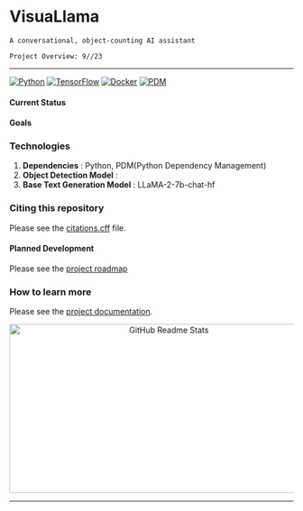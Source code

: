 # VisuaLlama

`A conversational, object-counting AI assistant`

`Project Overview: 9//23`

---

[![Python](https://img.shields.io/badge/Python-FFD43B?style=for-the-badge&logo=python&logoColor=blue)](https://www.python.org/) [![TensorFlow](https://img.shields.io/badge/TensorFlow-FF6F00?style=for-the-badge&logo=tensorflow&logoColor=white)](https://pdm.fming.dev) [![Docker](https://img.shields.io/badge/Docker-2CA5E0?style=for-the-badge&logo=docker&logoColor=white)](https://pdm.fming.dev) [![PDM](https://img.shields.io/badge/pdm-managed-blueviolet)](https://pdm.fming.dev)

#### Current Status

#### Goals

### Technologies

1. **Dependencies** : Python, PDM(Python Dependency Management)
2. **Object Detection Model** : 
3. **Base Text Generation Model** : LLaMA-2-7b-chat-hf

### Citing this repository

Please see the [citations.cff](citations.cff) file.

#### Planned Development

Please see the [project roadmap](documents/ROADMAP.md)

### How to learn more

Please see the [project documentation](documents).

<div align="center">
  <img width="550" height="300" src="https://github-readme-stats.vercel.app/api/top-langs/?username=daethyra&theme=dark" alt="GitHub Readme Stats">
</div>

---